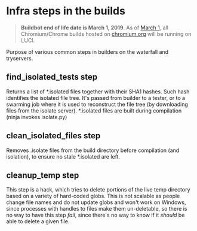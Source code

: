 # Infra steps in the builds

> **Buildbot end of life date is March 1, 2019**. As of [March 1](buildbot_eol.md), all Chromium/Chrome builds hosted on [chromium.org](https://www.chromium.org) will be running on LUCI.

Purpose of various common steps in builders on the waterfall and tryservers.

## find_isolated_tests step

Returns a list of *.isolated files together with their SHA1 hashes. Such hash
identifies the isolated file tree. It's passed from builder to a tester, or to a
swarming job where it is used to reconstruct the file tree (by downloading files
from the isolate server). *.isolated files are built during compilation (ninja
invokes isolate.py)

## clean_isolated_files step

Removes .isolate files from the build directory before compilation (and
isolation), to ensure no stale *.isolated are left.

## cleanup_temp step

This step is a hack, which tries to delete portions of the live temp directory
based on a variety of hard-coded globs. This is not scalable as people change
file names and do not update globs and won't work on Windows, since processes
with handles to files make them un-deletable, so there is no way to have this
step *fail*, since there's no way to know if it *should* be able to delete a
given file.
